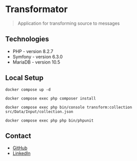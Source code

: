 # Transformator
> Application for transforming source to messages

## Technologies
* PHP - version 8.2.7
* Symfony - version 6.3.0
* MariaDB - version 10.5

## Local Setup
```
docker compose up -d
```
```
docker compose exec php composer install
```
```
docker compose exec php bin/console transform:collection src/Data/Input/collection.json
```
```
docker compose exec php php bin/phpunit
```

## Contact
* [GitHub](https://github.com/JakubSzczerba) 
* [LinkedIn](https://www.linkedin.com/in/jakub-szczerba-3492751b4/)